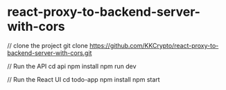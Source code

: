 # react-proxy-to-backend-server-with-cors



// clone the project
git clone https://github.com/KKCrypto/react-proxy-to-backend-server-with-cors.git

// Run the API
cd api
npm install
npm run dev

// Run the React UI
cd todo-app
npm install
npm start

